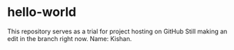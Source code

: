# hello-world
This repository serves as a trial for project hosting on GitHub
Still making an edit in the branch right now. Name: Kishan. 
